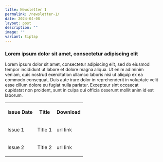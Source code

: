 ```yaml
---
title: Newsletter 1
permalink: /newsletter-1/
date: 2024-04-08
layout: post
description: ""
image: ""
variant: tiptap
---
```

<h3>Lorem ipsum dolor sit amet, consectetur adipiscing elit</h3>
<p>Lorem ipsum dolor sit amet, consectetur adipiscing elit, sed do eiusmod
tempor incididunt ut labore et dolore magna aliqua. Ut enim ad minim veniam,
quis nostrud exercitation ullamco laboris nisi ut aliquip ex ea commodo
consequat. Duis aute irure dolor in reprehenderit in voluptate velit esse
cillum dolore eu fugiat nulla pariatur. Excepteur sint occaecat cupidatat
non proident, sunt in culpa qui officia deserunt mollit anim id est laborum.</p>
<p></p>
<table>
<tbody>
<tr>
<th rowspan="1" colspan="1">
<p>Issue Date</p>
</th>
<th rowspan="1" colspan="1">
<p>Title</p>
</th>
<th rowspan="1" colspan="1">
<p>Download</p>
</th>
</tr>
<tr>
<td rowspan="1" colspan="1">
<p>Issue 1</p>
</td>
<td rowspan="1" colspan="1">
<p>Title 1</p>
</td>
<td rowspan="1" colspan="1">
<p>url link</p>
</td>
</tr>
<tr>
<td rowspan="1" colspan="1">
<p>Issue 2</p>
</td>
<td rowspan="1" colspan="1">
<p>Title 2</p>
</td>
<td rowspan="1" colspan="1">
<p>url link</p>
</td>
</tr>
</tbody>
</table>
<p></p>